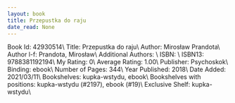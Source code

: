 ```yaml
---
layout: book
title: Przepustka do raju
date_read: None
---
```


Book Id: 42930514\ 
Title: Przepustka do raju\ 
Author: Mirosław Prandota\ 
Author l-f: Prandota, Mirosław\ 
Additional Authors: \ 
ISBN: \ 
ISBN13: 9788381192194\ 
My Rating: 0\ 
Average Rating: 1.00\ 
Publisher: Psychoskok\ 
Binding: ebook\ 
Number of Pages: 344\ 
Year Published: 2018\ 
Date Added: 2021/03/11\ 
Bookshelves: kupka-wstydu, ebook\ 
Bookshelves with positions: kupka-wstydu (#2197), ebook (#19)\ 
Exclusive Shelf: kupka-wstydu\ 

